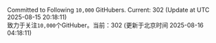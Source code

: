 Committed to Following `10,000` GitHubers. Current: <!-- FOLLOWING_COUNT -->302<!-- FOLLOWING_COUNT --> (Update at UTC <!-- LAST_UPDATED -->2025-08-15 20:18:11<!-- LAST_UPDATED -->)<br>
致力于关注`10,000`个GitHuber。当前：<!-- FOLLOWING_COUNT -->302<!-- FOLLOWING_COUNT --> (更新于北京时间 <!-- LAST_UPDATED_CST -->2025-08-16 04:18:11<!-- LAST_UPDATED_CST -->)
